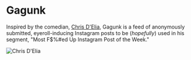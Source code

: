 # Gagunk

Inspired by the comedian, [Chris D'Elia](https://www.chrisdelia.com), Gagunk is a feed of anonymously submitted, eyeroll-inducing Instagram posts to be (*hopefully*) used in his segment, "Most F$%#ed Up Instagram Post of the Week."

![Chris D'Elia](
https://thumbs.gfycat.com/KnobbyDisastrousHousefly-size_restricted.gif "Chris D'Elia")
